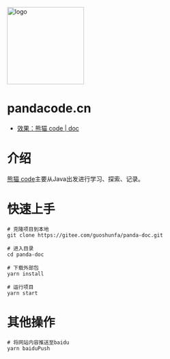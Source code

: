 <img width="180" src="https://file.pandacode.cn//panda/202109101822245.png" alt="logo" data-canonical-src="https://file.pandacode.cn//panda/202109101822245.png" style="max-width: 100%;">

# pandacode.cn

- [效果：熊猫 code | doc](https://pandacode.cn)

# 介绍

[熊猫 code](https://pandacode.cn)主要从Java出发进行学习、探索、记录。

# 快速上手

```shell
# 克隆项目到本地
git clone https://gitee.com/guoshunfa/panda-doc.git

# 进入目录
cd panda-doc

# 下载外部包
yarn install

# 运行项目
yarn start
```

# 其他操作

```shell
# 将网站内容推送至baidu
yarn baiduPush
```
